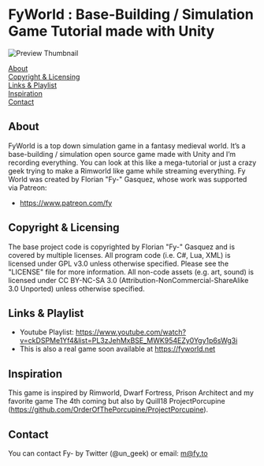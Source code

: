 # FyWorld : Base-Building / Simulation Game Tutorial made with Unity
![Preview Thumbnail](https://raw.githubusercontent.com/Fy-/FyWorld/master/preview.png)

[About](#about)  
[Copyright & Licensing](#copyright--licensing)  
[Links & Playlist](#links--playlist)  
[Inspiration](#inspiration)  
[Contact](#contact)

## About
FyWorld is a top down simulation game in a fantasy medieval world. 
It’s a base-building / simulation open source game made with Unity and I’m recording everything. You can look at this like a mega-tutorial or just a crazy geek trying to make a Rimworld like game while streaming everything.
Fy World was created by Florian "Fy-" Gasquez, whose work was supported via Patreon:

 * https://www.patreon.com/fy
 
## Copyright & Licensing
The base project code is copyrighted by Florian "Fy-" Gasquez and is covered by multiple licenses.
All program code (i.e. C#, Lua, XML) is licensed under GPL v3.0 unless otherwise specified.  Please see the "LICENSE" file for more information.
All non-code assets (e.g. art, sound) is licensed under CC BY-NC-SA 3.0 (Attribution-NonCommercial-ShareAlike 3.0 Unported) unless otherwise specified.

## Links & Playlist
 * Youtube Playlist: https://www.youtube.com/watch?v=ckDSPMe1Yf4&list=PL3zJehMxBSE_MWK954EZy0Ygy1p6sWg3i
 * This is also a real game soon available at https://fyworld.net 

## Inspiration
This game is inspired by Rimworld, Dwarf Fortress, Prison Architect and my favorite game The 4th coming but also by Quill18 ProjectPorcupine (https://github.com/OrderOfThePorcupine/ProjectPorcupine).

## Contact
You can contact Fy- by Twitter (@un_geek) or email: m@fy.to
